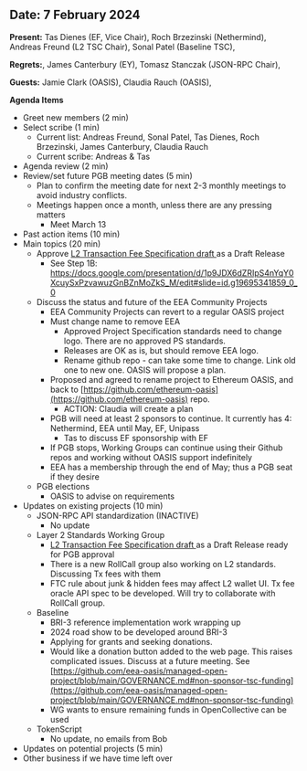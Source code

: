 ## Date: 7 February 2024 

**Present:**  Tas Dienes (EF, Vice Chair), Roch Brzezinski (Nethermind), Andreas Freund (L2 TSC Chair), Sonal Patel (Baseline TSC),

**Regrets:**, James Canterbury (EY), Tomasz Stanczak (JSON-RPC Chair), 

**Guests:** Jamie Clark (OASIS), Claudia Rauch (OASIS),

**Agenda Items**
* Greet new members (2 min)
* Select scribe (1 min)
    * Current list: Andreas Freund, Sonal Patel, Tas Dienes, Roch Brzezinski, James Canterbury, Claudia Rauch
    * Current scribe: Andreas & Tas
* Agenda review (2 min)
* Review/set future PGB meeting dates (5 min)
    * Plan to confirm the meeting date for next 2-3 monthly meetings to avoid industry conflicts. 
    * Meetings happen once a month, unless there are any pressing matters
        * Meet March 13 
* Past action items (10 min)
* Main topics (20 min) 
    * Approve [L2 Transaction Fee Specification draft ](https://github.com/eea-oasis/L2/blob/main/workitems/l2-transaction-fees/l2-transaction-fees-v1.0-psd01.md)as a Draft Release 
        * See Step 1B: https://docs.google.com/presentation/d/1p9JDX6dZRIpS4nYqY0XcuySxPzvawuzGnBZnMoZkS_M/edit#slide=id.g19695341859_0_0 
    * Discuss the status and future of the EEA Community Projects
        * EEA Community Projects can revert to a regular OASIS project
        * Must change name to remove EEA
            * Approved Project Specification standards need to change logo.  There are no approved PS standards.
            * Releases are OK as is, but should remove EEA logo.
            * Rename github repo - can take some time to change.  Link old one to new one.  OASIS will propose a plan.
        * Proposed and agreed to rename project to Ethereum OASIS, and back to [https://github.com/ethereum-oasis](https://github.com/ethereum-oasis) repo.  
            * ACTION: Claudia will create a plan
        * PGB will need at least 2 sponsors to continue.  It currently has 4: Nethermind, EEA until May, EF, Unipass
            * Tas to discuss EF sponsorship with EF
        * If PGB stops, Working Groups can continue using their Github repos and working without OASIS support indefinitely
        * EEA has a membership through the end of May; thus a PGB seat if they desire
    * PGB elections
        * OASIS to advise on requirements 
* Updates on existing projects (10 min)
    * JSON-RPC API standardization (INACTIVE)
        * No update
    * Layer 2 Standards Working Group
        * [L2 Transaction Fee Specification draft ](https://github.com/eea-oasis/L2/blob/main/workitems/l2-transaction-fees/l2-transaction-fees-v1.0-psd01.md)as a Draft Release ready for PGB approval 
        * There is a new RollCall group also working on L2 standards. Discussing Tx fees with them
        * FTC rule about junk & hidden fees may affect L2 wallet UI.  Tx fee oracle API spec to be developed. Will try to collaborate with RollCall group.
    * Baseline 
        * BRI-3 reference implementation work wrapping up 
        * 2024 road show to be developed around BRI-3
        * Applying for grants and seeking donations. 
        * Would like a donation button added to the web page. This raises complicated issues.  Discuss at a future meeting.  See [https://github.com/eea-oasis/managed-open-project/blob/main/GOVERNANCE.md#non-sponsor-tsc-funding](https://github.com/eea-oasis/managed-open-project/blob/main/GOVERNANCE.md#non-sponsor-tsc-funding) 
        * WG wants to ensure remaining funds in OpenCollective can be used
    * TokenScript 
        * No update, no emails from Bob 
* Updates on potential projects (5 min) 
* Other business if we have time left over
